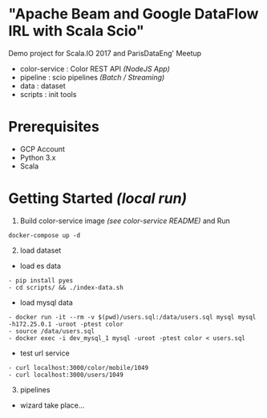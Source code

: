 # "Apache Beam and Google DataFlow IRL with Scala Scio" 

Demo project for Scala.IO 2017 and ParisDataEng' Meetup

* color-service : Color REST API _(NodeJS App)_
* pipeline : scio pipelines _(Batch / Streaming)_
* data : dataset
* scripts : init tools

Prerequisites
=============
- GCP Account
- Python 3.x
- Scala 

Getting Started _(local run)_
=============================
1. Build color-service image _(see color-service README)_ and Run
```
docker-compose up -d
```

2. load dataset
* load es data
```
- pip install pyes
- cd scripts/ && ./index-data.sh
```

* load mysql data
```
- docker run -it --rm -v $(pwd)/users.sql:/data/users.sql mysql mysql -h172.25.0.1 -uroot -ptest color
- source /data/users.sql
- docker exec -i dev_mysql_1 mysql -uroot -ptest color < users.sql
```

* test url service
```
- curl localhost:3000/color/mobile/1049
- curl localhost:3000/users/1049
```

3. pipelines
* wizard take place...

